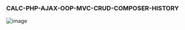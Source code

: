 ### CALC-PHP-AJAX-OOP-MVC-CRUD-COMPOSER-HISTORY
![image](https://user-images.githubusercontent.com/55090151/234432182-262f0e2d-971a-464a-96e6-f02c1861e077.png)

